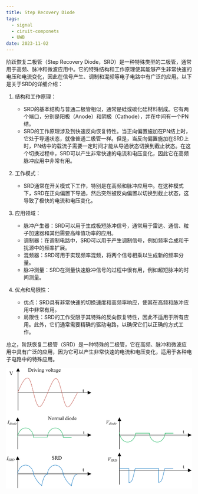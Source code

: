 ```yaml
---
title: Step Recovery Diode
tags:
  - signal
  - ciruit-componets
  - UWB
date: 2023-11-02
---
```


阶跃恢复二极管（Step Recovery Diode，SRD）是一种特殊类型的二极管，通常用于高频、脉冲和微波应用中。它的特殊结构和工作原理使其能够产生非常快速的电压和电流变化，因此在信号产生、调制和混频等电子电路中有广泛的应用。以下是关于SRD的详细介绍：

1. 结构和工作原理：
   - SRD的基本结构与普通二极管相似，通常是硅或碳化硅材料制成。它有两个端口，分别是阳极（Anode）和阴极（Cathode），并在中间有一个PN结。
   - SRD的工作原理涉及到快速反向恢复特性。当正向偏置施加在PN结上时，它处于导通状态，就像普通二极管一样。但是，当反向偏置施加在SRD上时，PN结中的载流子需要一定时间才能从导通状态切换到截止状态。在这个切换过程中，SRD可以产生非常快速的电流和电压变化，因此它在高频脉冲应用中非常有用。

2. 工作模式：
   - SRD通常在开关模式下工作，特别是在高频和脉冲应用中。在这种模式下，SRD在正向偏置下导通，然后突然被反向偏置以切换到截止状态，这导致了极快的电流和电压变化。

3. 应用领域：
   - 脉冲产生器：SRD可以用于生成极短脉冲信号，通常用于雷达、通信、粒子加速器和其他需要高峰值功率的应用。
   - 调制器：在调制电路中，SRD可以用于产生调制信号，例如频率合成和干扰源中的频率扩展。
   - 混频器：SRD可用于实现频率混频，将两个信号相乘以生成新的频率分量。
   - 脉冲测量：SRD在测量快速脉冲信号的过程中很有用，例如超短脉冲的时间测量。

4. 优点和局限性：
   - 优点：SRD具有非常快速的切换速度和高频率响应，使其在高频和脉冲应用中非常有用。
   - 局限性：SRD的工作受限于其特殊的反向恢复特性，因此不适用于所有应用。此外，它们通常需要精确的驱动电路，以确保它们以正确的方式工作。

总之，阶跃恢复二极管（SRD）是一种特殊的二极管，它在高频、脉冲和微波应用中具有广泛的应用，因为它可以产生非常快速的电流和电压变化，适用于各种电子电路中的特殊应用。

![](signal_processing/device_and_components/attachments/Pasted%20image%2020231102154725.png)
